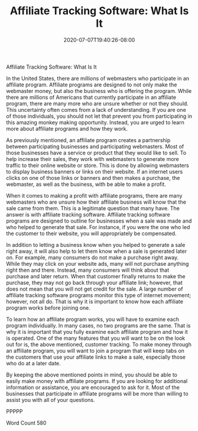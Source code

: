 ﻿---
title: "Affiliate Tracking Software: What Is It"
date: 2020-07-07T19:40:26-08:00
description: "Tracking Software Tips for Web Success"
featured_image: "/images/Tracking Software.jpg"
tags: ["Tracking Software"]
---

Affiliate Tracking Software: What Is It

In the United States, there are millions of webmasters who participate in an affiliate program. Affiliate programs are designed to not only make the webmaster money, but also the business who is offering the program.  While there are millions of Americans that currently participate in an affiliate program, there are many more who are unsure whether or not they should. This uncertainty often comes from a lack of understanding. If you are one of those individuals, you should not let that prevent you from participating in this amazing monkey making opportunity. Instead, you are urged to learn more about affiliate programs and how they work.

As previously mentioned, an affiliate program creates a partnership between participating businesses and participating webmasters. Most of those businesses have a service or product that they would like to sell. To help increase their sales, they work with webmasters to generate more traffic to their online website or store. This is done by allowing webmasters to display business banners or links on their website.  If an internet users clicks on one of those links or banners and then makes a purchase, the webmaster, as well as the business, with be able to make a profit.  

When it comes to making a profit with affiliate programs, there are many webmasters who are unsure how their affiliate business will know that the sale came from them.  This is a legitimate question that many have. The answer is with affiliate tracking software. Affiliate tracking software programs are designed to outline for businesses when a sale was made and who helped to generate that sale. For instance, if you were the one who led the customer to their website, you will appropriately be compensated.  

In addition to letting a business know when you helped to generate a sale right away, it will also help to let them know when a sale is generated later on. For example, many consumers do not make a purchase right away. While they may click on your website ads, many will not purchase anything right then and there.  Instead, many consumers will think about that purchase and later return.  When that customer finally returns to make the purchase, they may not go back through your affiliate link; however, that does not mean that you will not get credit for the sale.  A large number of affiliate tracking software programs monitor this type of internet movement; however, not all do. That is why it is important to know how each affiliate program works before joining one.

To learn how an affiliate program works, you will have to examine each program individually. In many cases, no two programs are the same. That is why it is important that you fully examine each affiliate program and how it is operated. One of the many features that you will want to be on the look out for is, the above mentioned, customer tracking. To make money through an affiliate program, you will want to join a program that will keep tabs on the customers that use your affiliate links to make a sale, especially those who do at a later date.

By keeping the above mentioned points in mind, you should be able to easily make money with affiliate programs.  If you are looking for additional information or assistance, you are encouraged to ask for it.  Most of the businesses that participate in affiliate programs will be more than willing to assist you with all of your questions.

PPPPP

Word Count 580

